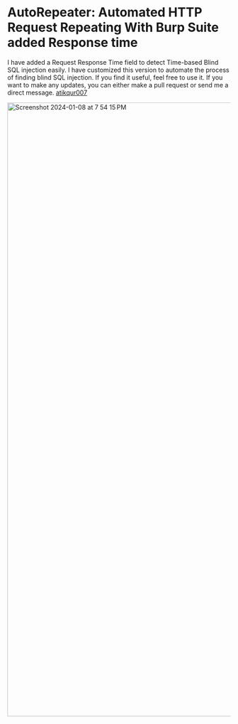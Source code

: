 # AutoRepeater: Automated HTTP Request Repeating With Burp Suite added Response time

I have added a Request Response Time field to detect Time-based Blind SQL injection easily. I have customized this version to automate the process of finding blind SQL injection. If you find it useful, feel free to use it. If you want to make any updates, you can either make a pull request or send me a direct message. [atikqur007](https://twitter.com/atikqur007)

<img width="1381" alt="Screenshot 2024-01-08 at 7 54 15 PM" src="https://github.com/atikrahman1/auto-repeater/assets/25384315/5b3073ef-0def-4ebf-9299-4ea8d1525c5d">
